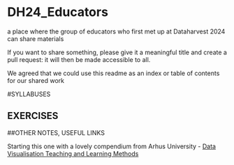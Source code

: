 # DH24_Educators
a place where the group of educators who first met up at Dataharvest 2024 can share materials

If you want to share something, please give it a meaningful title and create a pull request: it will then be made accessible to all. 

We agreed that we could use this readme as an index or table of contents for our shared work


#SYLLABUSES




## EXERCISES


##OTHER NOTES, USEFUL LINKS

Starting this one with a lovely compendium from Arhus University - [Data Visualisation Teaching and Learning Methods](https://visualization.info/)
